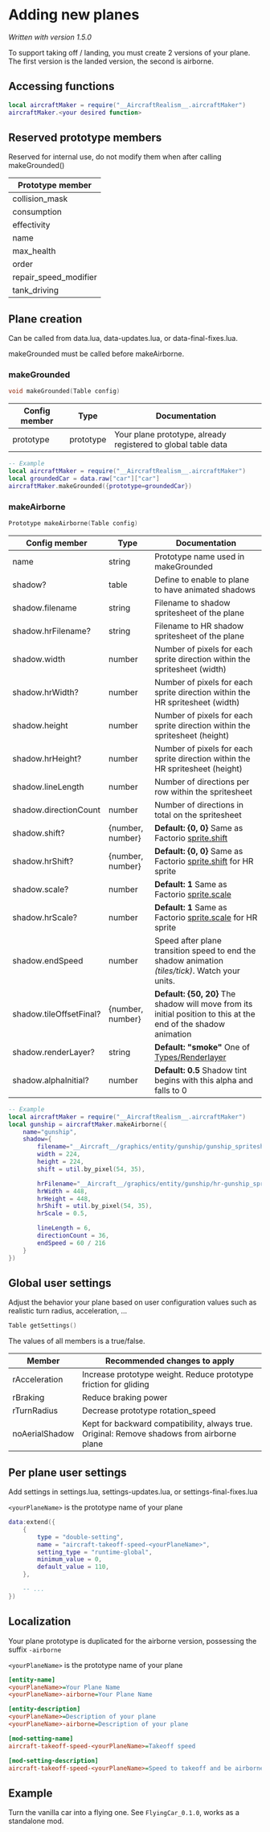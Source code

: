 # Adding new planes

*Written with version 1.5.0*

To support taking off / landing, you must create 2 versions of your plane.
The first version is the landed version, the second is airborne.

## Accessing functions

```lua
local aircraftMaker = require("__AircraftRealism__.aircraftMaker")
aircraftMaker.<your desired function>
```

## Reserved prototype members

Reserved for internal use, do not modify them when after calling makeGrounded()

| Prototype member               |
|--------------------------------|
| collision_mask                 |
| consumption                    |
| effectivity                    |
| name                           |
| max_health                     |
| order                          |
| repair_speed_modifier          |
| tank_driving                   |

## Plane creation

Can be called from data.lua, data-updates.lua, or data-final-fixes.lua.

makeGrounded must be called before makeAirborne.

### makeGrounded

```c++
void makeGrounded(Table config)
```

| Config member     | Type      | Documentation                                                                     |
|-------------------|-----------|-----------------------------------------------------------------------------------|
| prototype         | prototype | Your plane prototype, already registered to global table data                     |

```lua
-- Example
local aircraftMaker = require("__AircraftRealism__.aircraftMaker")
local groundedCar = data.raw["car"]["car"]
aircraftMaker.makeGrounded({prototype=groundedCar})
```

### makeAirborne

```c++
Prototype makeAirborne(Table config)
```

| Config member           | Type             | Documentation                                                                                                   |
|-------------------------|------------------|-----------------------------------------------------------------------------------------------------------------|
| name                    | string           | Prototype name used in makeGrounded                                                                             |
| shadow?                 | table            | Define to enable to plane to have animated shadows                                                              |
| shadow.filename         | string           | Filename to shadow spritesheet of the plane                                                                     |
| shadow.hrFilename?      | string           | Filename to HR shadow spritesheet of the plane                                                                  |
| shadow.width            | number           | Number of pixels for each sprite direction within the spritesheet (width)                                       |
| shadow.hrWidth?         | number           | Number of pixels for each sprite direction within the HR spritesheet (width)                                    |
| shadow.height           | number           | Number of pixels for each sprite direction within the spritesheet (height)                                      |
| shadow.hrHeight?        | number           | Number of pixels for each sprite direction within the HR spritesheet (height)                                   |
| shadow.lineLength       | number           | Number of directions per row within the spritesheet                                                             |
| shadow.directionCount   | number           | Number of directions in total on the spritesheet                                                                |
| shadow.shift?           | {number, number} | **Default: {0, 0}** Same as Factorio [sprite.shift](https://wiki.factorio.com/Types/Sprite#shift)               |
| shadow.hrShift?         | {number, number} | **Default: {0, 0}** Same as Factorio [sprite.shift](https://wiki.factorio.com/Types/Sprite#shift) for HR sprite |
| shadow.scale?           | number           | **Default: 1** Same as Factorio [sprite.scale](https://wiki.factorio.com/Types/Sprite#scale)                    |
| shadow.hrScale?         | number           | **Default: 1** Same as Factorio [sprite.scale](https://wiki.factorio.com/Types/Sprite#scale) for HR sprite      |
| shadow.endSpeed         | number           | Speed after plane transition speed to end the shadow animation *(tiles/tick)*. Watch your units.                |
| shadow.tileOffsetFinal? | {number, number} | **Default: {50, 20}** The shadow will move from its initial position to this at the end of the shadow animation |
| shadow.renderLayer?     | string           | **Default: "smoke"** One of [Types/Renderlayer](https://lua-api.factorio.com/latest/Concepts.html#RenderLayer)  |
| shadow.alphaInitial?    | number           | **Default: 0.5** Shadow tint begins with this alpha and falls to 0                                              |

```lua
-- Example
local aircraftMaker = require("__AircraftRealism__.aircraftMaker")
local gunship = aircraftMaker.makeAirborne({
    name="gunship",
    shadow={
        filename="__Aircraft__/graphics/entity/gunship/gunship_spritesheet-shadow.png",
        width = 224,
        height = 224,
        shift = util.by_pixel(54, 35),

        hrFilename="__Aircraft__/graphics/entity/gunship/hr-gunship_spritesheet-shadow.png",
        hrWidth = 448,
        hrHeight = 448,
        hrShift = util.by_pixel(54, 35),
        hrScale = 0.5,

        lineLength = 6,
        directionCount = 36,
        endSpeed = 60 / 216
    }
})
```

## Global user settings

Adjust the behavior your plane based on user configuration values such as realistic turn radius, acceleration, ...

```c++
Table getSettings()
```

The values of all members is a true/false.

| Member            | Recommended changes to apply                                                               |
|-------------------|--------------------------------------------------------------------------------------------|
| rAcceleration     | Increase prototype weight. Reduce prototype friction for gliding                           |
| rBraking          | Reduce braking power                                                                       |
| rTurnRadius       | Decrease prototype rotation_speed                                                          |
| noAerialShadow    | Kept for backward compatibility, always true. Original: Remove shadows from airborne plane |

## Per plane user settings

Add settings in settings.lua, settings-updates.lua, or settings-final-fixes.lua

`<yourPlaneName>` is the prototype name of your plane

```lua
data:extend({
    {
        type = "double-setting",
        name = "aircraft-takeoff-speed-<yourPlaneName>",
        setting_type = "runtime-global",
        minimum_value = 0,
        default_value = 110,
    },

    -- ...
})
```

## Localization

Your plane prototype is duplicated for the airborne version, possessing the suffix `-airborne`

`<yourPlaneName>` is the prototype name of your plane

```ini
[entity-name]
<yourPlaneName>=Your Plane Name
<yourPlaneName>-airborne=Your Plane Name

[entity-description]
<yourPlaneName>=Description of your plane
<yourPlaneName>-airborne=Description of your plane

[mod-setting-name]
aircraft-takeoff-speed-<yourPlaneName>=Takeoff speed

[mod-setting-description]
aircraft-takeoff-speed-<yourPlaneName>=Speed to takeoff and be airborne, no longer colliding with anything
```

## Example

Turn the vanilla car into a flying one.
See `FlyingCar_0.1.0`, works as a standalone mod.
